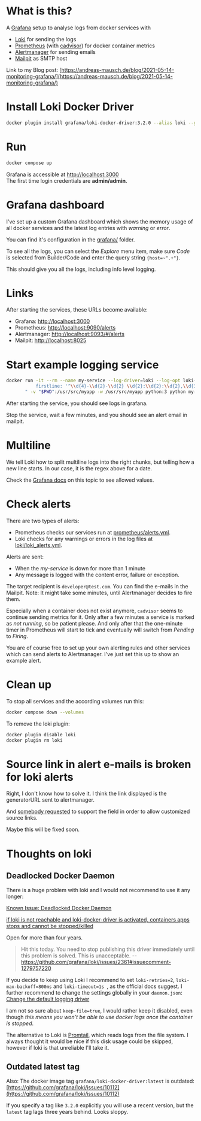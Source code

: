 # What is this?

A [Grafana](https://grafana.com/oss/) setup to analyse logs from docker services with

- [Loki](https://grafana.com/oss/loki/) for sending the logs
- [Prometheus](https://prometheus.io/) (with [cadvisor](https://github.com/google/cadvisor)) for docker container metrics  
- [Alertmanager](https://prometheus.io/docs/alerting/latest/alertmanager/) for sending emails  
- [Mailpit](https://mailpit.axllent.org/) as SMTP host  

Link to my Blog post:
[https://andreas-mausch.de/blog/2021-05-14-monitoring-grafana/](https://andreas-mausch.de/blog/2021-05-14-monitoring-grafana/)

# Install Loki Docker Driver

```bash
docker plugin install grafana/loki-docker-driver:3.2.0 --alias loki --grant-all-permissions
```

# Run

```bash
docker compose up
```

Grafana is accessible at [http://localhost:3000](http://localhost:3000)  
The first time login credentials are **admin/admin**.

# Grafana dashboard

I've set up a custom Grafana dashboard which shows the memory usage of all
docker services and the latest log entries with *warning* or *error*.

You can find it's configuration in the [grafana/](grafana/) folder.

To see all the logs, you can select the *Explore* menu item,
make sure *Code* is selected from Builder/Code and enter the query string
`{host=~".+"}`.

This should give you all the logs, including info level logging.

# Links

After starting the services, these URLs become available:

- Grafana: [http://localhost:3000](http://localhost:3000)
- Prometheus: [http://localhost:9090/alerts](http://localhost:9090/alerts)
- Alertmanager: [http://localhost:9093/#/alerts](http://localhost:9093/#/alerts)
- Mailpit: [http://localhost:8025](http://localhost:8025)

# Start example logging service

```bash
docker run -it --rm --name my-service --log-driver=loki --log-opt loki-url="http://localhost:3100/loki/api/v1/push" --log-opt loki-pipeline-stages="- multiline:
           firstline: '^\\d{4}-\\d{2}-\\d{2} \\d{2}:\\d{2}:\\d{2},\\d{3}'
       " -v "$PWD":/usr/src/myapp -w /usr/src/myapp python:3 python my-service.py
```

After starting the service, you should see logs in grafana.

Stop the service, wait a few minutes, and you should see an alert email in mailpit.

# Multiline

We tell Loki how to split multiline logs into the right chunks, but telling how a new line starts.
In our case, it is the regex above for a date.

Check the [Grafana docs](https://grafana.com/docs/loki/latest/clients/promtail/stages/multiline/) on this topic to see allowed values.

# Check alerts

There are two types of alerts:

- Prometheus checks our services run at [prometheus/alerts.yml](prometheus/alerts.yml).
- Loki checks for any warnings or errors in the log files at [loki/loki_alerts.yml](loki/loki_alerts.yml).

Alerts are sent:
- When the *my-service* is down for more than 1 minute
- Any message is logged with the content error, failure or exception.

The target recipient is `developer@test.com`.
You can find the e-mails in the Mailpit.
Note: It might take some minutes, until Alertmanager decides to fire them.

Especially when a container does not exist anymore, `cadvisor` seems to continue sending
metrics for it. Only after a few minutes a service is marked as *not running*, so be patient please.
And only after that the one-minute timer in Prometheus will start to tick and
eventually will switch from *Pending* to *Firing*.

You are of course free to set up your own alerting rules
and other services which can send alerts to Alertmanager.
I've just set this up to show an example alert.

# Clean up

To stop all services and the according volumes run this:

```bash
docker compose down --volumes
```

To remove the loki plugin:

```bash
docker plugin disable loki
docker plugin rm loki
```

# Source link in alert e-mails is broken for loki alerts

Right, I don't know how to solve it.
I think the link displayed is the generatorURL sent to alertmanager.

And [somebody requested](https://github.com/grafana/loki/issues/3119#issuecomment-776453889)
to support the field in order to allow customized source links.

Maybe this will be fixed soon.

# Thoughts on loki

## Deadlocked Docker Daemon

There is a huge problem with loki and I would not recommend to use it any longer:

[Known Issue: Deadlocked Docker Daemon](https://grafana.com/docs/loki/latest/send-data/docker-driver/#known-issue-deadlocked-docker-daemon)

[if loki is not reachable and loki-docker-driver is activated, containers apps stops and cannot be stopped/killed](https://github.com/grafana/loki/issues/2361)

Open for more than four years.

> Hit this today. You need to stop publishing this driver immediately until this problem is solved. This is unacceptable.
> -- https://github.com/grafana/loki/issues/2361#issuecomment-1279757220

If you decide to keep using Loki I recommend to set `loki-retries=2`, `loki-max-backoff=800ms` and `loki-timeout=1s `,
as the official docs suggest.
I further recommend to change the settings globally in your `daemon.json`:
[Change the default logging driver](https://grafana.com/docs/loki/latest/send-data/docker-driver/configuration/#change-the-default-logging-driver)

I am not so sure about `keep-file=true`, I would rather keep it disabled,
even though *this means you won’t be able to use docker logs once the container is stopped*.

The alternative to Loki is [Promtail](https://grafana.com/docs/loki/latest/send-data/promtail/configuration/#docker),
which reads logs from the file system.
I always thought it would be nice if this disk usage could be skipped, however if loki is that unreliable I'll take it.

## Outdated latest tag

Also: The docker image tag `grafana/loki-docker-driver:latest` is outdated:
[https://github.com/grafana/loki/issues/10112](https://github.com/grafana/loki/issues/10112)

If you specify a tag like `3.2.0` explicitly you will use a recent version,
but the `latest` tag lags three years behind.
Looks sloppy.
